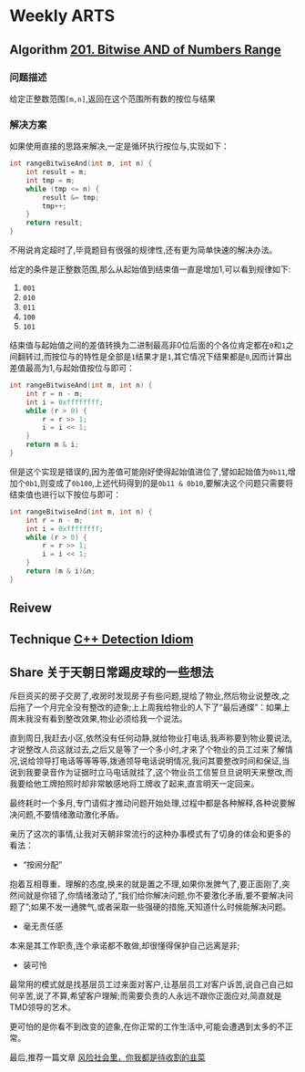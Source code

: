# Weekly ARTS

## Algorithm [201. Bitwise AND of Numbers Range](https://leetcode.com/problems/bitwise-and-of-numbers-range/description/)

### 问题描述

给定正整数范围`[m,n]`,返回在这个范围所有数的按位与结果

### 解决方案

如果使用直接的思路来解决,一定是循环执行按位与,实现如下：

```C++
int rangeBitwiseAnd(int m, int n) {
    int result = m;
    int tmp = m;
    while (tmp <= n) {
        result &= tmp;
        tmp++;
    }
    return result;
}
```

不用说肯定超时了,毕竟题目有很强的规律性,还有更为简单快速的解决办法。

给定的条件是正整数范围,那么从起始值到结束值一直是增加1,可以看到规律如下:

1. `001`
2. `010`
3. `011`
4. `100`
5. `101`

结束值与起始值之间的差值转换为二进制最高非0位后面的个各位肯定都在`0`和`1`之间翻转过,而按位与的特性是全部是`1`结果才是`1`,其它情况下结果都是`0`,因而计算出差值最高为1,与起始值按位与即可：

```C++
int rangeBitwiseAnd(int m, int n) {
    int r = n - m;
    int i = 0xffffffff;
    while (r > 0) {
        r = r >> 1;
        i = i << 1;
    }
    return m & i;
}
```

但是这个实现是错误的,因为差值可能刚好使得起始值进位了,譬如起始值为`0b11`,增加个`0b1`,则变成了`0b100`,上述代码得到的是`0b11 & 0b10`,要解决这个问题只需要将结束值也进行以下按位与即可：

```C++
int rangeBitwiseAnd(int m, int n) {
    int r = n - m;
    int i = 0xffffffff;
    while (r > 0) {
        r = r >> 1;
        i = i << 1;
    }
    return (m & i)&n;
}
```

## Reivew

## Technique [C++ Detection Idiom](CppDetectionIdiom.md)

## Share 关于天朝日常踢皮球的一些想法

斥巨资买的房子交房了,收房时发现房子有些问题,提给了物业,然后物业说整改,之后拖了一个月完全没有整改的迹象;上上周我给物业的人下了“最后通牒”：如果上周末我没有看到整改效果,物业必须给我一个说法。

直到周日,我赶去小区,依然没有任何动静,就给物业打电话,我声称要到物业要说法,才说整改人员这就过去,之后又是等了一个多小时,才来了个物业的员工过来了解情况,说给领导打电话等等等等,拨通领导电话说明情况,我问其要整改时间和保证,当说到我要录音作为证据时立马电话就挂了,这个物业员工信誓旦旦说明天来整改,而我要给他工牌拍照时却非常敏感地将工牌收了起来,直言明天一定回来。

最终耗时一个多月,专门请假才推动问题开始处理,过程中都是各种解释,各种说要解决问题,不要情绪激动激化矛盾。

亲历了这次的事情,让我对天朝非常流行的这种办事模式有了切身的体会和更多的看法：

- “按闹分配”

抱着互相尊重、理解的态度,换来的就是置之不理,如果你发脾气了,要正面刚了,突然间就是你错了,你情绪激动了,“我们给你解决问题,你不要激化矛盾,要不要解决问题了”;如果不发一通脾气,或者采取一些强硬的措施,天知道什么时候能解决问题。

- 毫无责任感

本来是其工作职责,连个承诺都不敢做,却很懂得保护自己远离是非;

- 装可怜

最常用的模式就是找基层员工过来面对客户,让基层员工对客户诉苦,说自己自己如何辛苦,说了不算,希望客户理解;而需要负责的人永远不跟你正面应对,简直就是TMD领导的艺术。

更可怕的是你看不到改变的迹象,在你正常的工作生活中,可能会遭遇到太多的不正常。

最后,推荐一篇文章 [风险社会里，你我都是待收割的韭菜](https://mp.weixin.qq.com/s?__biz=MjM5ODIwNDIwMA==&mid=2652694697&idx=1&sn=853681961f06663ccb83695d7817a60d&chksm=bd260eee8a5187f80403be7d98d2e8a710aee659bc5f39940842ab8105ef04b0cc2b67db3418&mpshare=1&scene=1&srcid=0809cU2bMGO2arbnftElVXER#rd)

